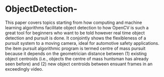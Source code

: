 # ObjectDetection-
This paper covers topics starting from how computing and machine learning algorithms facilitate object detection to how OpenCV is such a great tool for beginners who want to be told however real time object detection and pursuit is done. It conjointly shows the flexibleness of a pursuit system to a moving camera, ideal for automotive safety applications. the item pursuit algorithmic program is termed centre of mass pursuit because it depends on the geometrician distance between (1) existing object centroids (i.e., objects the centre of mass huntsman has already seen before) and (2) new object centroids between ensuant frames in an exceedingly video.
